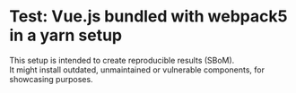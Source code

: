 # Test: Vue.js bundled with webpack5 in a yarn setup

This setup is intended to create reproducible results (SBoM).  
It might install outdated, unmaintained or vulnerable components, for showcasing purposes.
